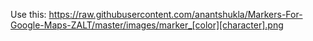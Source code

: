 Use this:
https://raw.githubusercontent.com/anantshukla/Markers-For-Google-Maps-ZALT/master/images/marker_[color][character].png
